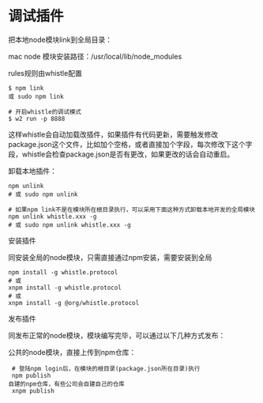 # 调试插件

把本地node模块link到全局目录：

mac node 模块安装路径：/usr/local/lib/node_modules
 
rules规则由whistle配置 

```
$ npm link
或 sudo npm link

# 开启whistle的调试模式
$ w2 run -p 8888
```

这样whistle会自动加载改插件，如果插件有代码更新，需要触发修改package.json这个文件，比如加个空格，或者直接加个字段，每次修改下这个字段，whistle会检查package.json是否有更改，如果更改的话会自动重启。

卸载本地插件：

```
npm unlink
# 或 sudo npm unlink

# 如果npm link不是在模块所在根目录执行，可以采用下面这种方式卸载本地开发的全局模块
npm unlink whistle.xxx -g
# 或 sudo npm unlink whistle.xxx -g
```

安装插件

同安装全局的node模块，只需直接通过npm安装，需要安装到全局

```
npm install -g whistle.protocol
# 或
xnpm install -g whistle.protocol
# 或
xnpm install -g @org/whistle.protocol
```

发布插件

同发布正常的node模块，模块编写完毕，可以通过以下几种方式发布：

公共的node模块，直接上传到npm仓库：

```
 # 登陆npm login后，在模块的根目录(package.json所在目录)执行
 npm publish
自建的npm仓库，有些公司会自建自己的仓库
 xnpm publish
``` 